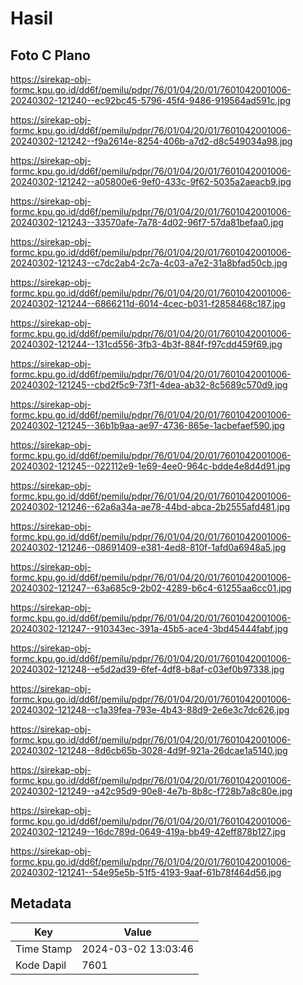 # Hasil

## Foto C Plano

https://sirekap-obj-formc.kpu.go.id/dd6f/pemilu/pdpr/76/01/04/20/01/7601042001006-20240302-121240--ec92bc45-5796-45f4-9486-919564ad591c.jpg

https://sirekap-obj-formc.kpu.go.id/dd6f/pemilu/pdpr/76/01/04/20/01/7601042001006-20240302-121242--f9a2614e-8254-406b-a7d2-d8c549034a98.jpg

https://sirekap-obj-formc.kpu.go.id/dd6f/pemilu/pdpr/76/01/04/20/01/7601042001006-20240302-121242--a05800e6-9ef0-433c-9f62-5035a2aeacb9.jpg

https://sirekap-obj-formc.kpu.go.id/dd6f/pemilu/pdpr/76/01/04/20/01/7601042001006-20240302-121243--33570afe-7a78-4d02-96f7-57da81befaa0.jpg

https://sirekap-obj-formc.kpu.go.id/dd6f/pemilu/pdpr/76/01/04/20/01/7601042001006-20240302-121243--c7dc2ab4-2c7a-4c03-a7e2-31a8bfad50cb.jpg

https://sirekap-obj-formc.kpu.go.id/dd6f/pemilu/pdpr/76/01/04/20/01/7601042001006-20240302-121244--6866211d-6014-4cec-b031-f2858468c187.jpg

https://sirekap-obj-formc.kpu.go.id/dd6f/pemilu/pdpr/76/01/04/20/01/7601042001006-20240302-121244--131cd556-3fb3-4b3f-884f-f97cdd459f69.jpg

https://sirekap-obj-formc.kpu.go.id/dd6f/pemilu/pdpr/76/01/04/20/01/7601042001006-20240302-121245--cbd2f5c9-73f1-4dea-ab32-8c5689c570d9.jpg

https://sirekap-obj-formc.kpu.go.id/dd6f/pemilu/pdpr/76/01/04/20/01/7601042001006-20240302-121245--36b1b9aa-ae97-4736-865e-1acbefaef590.jpg

https://sirekap-obj-formc.kpu.go.id/dd6f/pemilu/pdpr/76/01/04/20/01/7601042001006-20240302-121245--022112e9-1e69-4ee0-964c-bdde4e8d4d91.jpg

https://sirekap-obj-formc.kpu.go.id/dd6f/pemilu/pdpr/76/01/04/20/01/7601042001006-20240302-121246--62a6a34a-ae78-44bd-abca-2b2555afd481.jpg

https://sirekap-obj-formc.kpu.go.id/dd6f/pemilu/pdpr/76/01/04/20/01/7601042001006-20240302-121246--08691409-e381-4ed8-810f-1afd0a6948a5.jpg

https://sirekap-obj-formc.kpu.go.id/dd6f/pemilu/pdpr/76/01/04/20/01/7601042001006-20240302-121247--63a685c9-2b02-4289-b6c4-61255aa6cc01.jpg

https://sirekap-obj-formc.kpu.go.id/dd6f/pemilu/pdpr/76/01/04/20/01/7601042001006-20240302-121247--910343ec-391a-45b5-ace4-3bd45444fabf.jpg

https://sirekap-obj-formc.kpu.go.id/dd6f/pemilu/pdpr/76/01/04/20/01/7601042001006-20240302-121248--e5d2ad39-6fef-4df8-b8af-c03ef0b97338.jpg

https://sirekap-obj-formc.kpu.go.id/dd6f/pemilu/pdpr/76/01/04/20/01/7601042001006-20240302-121248--c1a39fea-793e-4b43-88d9-2e6e3c7dc626.jpg

https://sirekap-obj-formc.kpu.go.id/dd6f/pemilu/pdpr/76/01/04/20/01/7601042001006-20240302-121248--8d6cb65b-3028-4d9f-921a-26dcae1a5140.jpg

https://sirekap-obj-formc.kpu.go.id/dd6f/pemilu/pdpr/76/01/04/20/01/7601042001006-20240302-121249--a42c95d9-90e8-4e7b-8b8c-f728b7a8c80e.jpg

https://sirekap-obj-formc.kpu.go.id/dd6f/pemilu/pdpr/76/01/04/20/01/7601042001006-20240302-121249--16dc789d-0649-419a-bb49-42eff878b127.jpg

https://sirekap-obj-formc.kpu.go.id/dd6f/pemilu/pdpr/76/01/04/20/01/7601042001006-20240302-121241--54e95e5b-51f5-4193-9aaf-61b78f464d56.jpg


## Metadata

| Key        | Value               |
| ---------- | ------------------- |
| Time Stamp | 2024-03-02 13:03:46 |
| Kode Dapil | 7601                |



